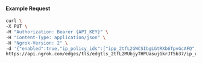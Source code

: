 <!-- Code generated for API Clients. DO NOT EDIT. -->

#### Example Request

```bash
curl \
-X PUT \
-H "Authorization: Bearer {API_KEY}" \
-H "Content-Type: application/json" \
-H "Ngrok-Version: 2" \
-d '{"enabled":true,"ip_policy_ids":["ipp_2tfL2GWCSIbgLGtRXb6TpvGcAFQ","ipp_2tfL2MbU1yUCyHAsoKlJEgkEH1d"]}' \
https://api.ngrok.com/edges/tls/edgtls_2tfL2MUbjyTHPUasujGkrJT5b37/ip_restriction
```
